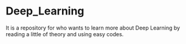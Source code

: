 # Deep_Learning
It is a repository for who wants to learn more about Deep Learning by reading a little of theory and using easy codes.
